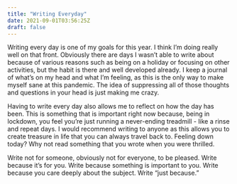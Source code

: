 ```yaml
---
title: "Writing Everyday"
date: 2021-09-01T03:56:25Z
draft: false
---
```


Writing every day is one of my goals for this year. I think I’m doing really well on that front. Obviously there are days I wasn’t able to write about because of various reasons such as being on a holiday or focusing on other activities, but the habit is there and well developed already. I keep a journal of what’s on my head and what I’m feeling, as this is the only way to make myself sane at this pandemic. The idea of suppressing all of those thoughts and questions in your head is just making me crazy. 

Having to write every day also allows me to reflect on how the day has been. This is something that is important right now because, being in lockdown, you feel you’re just running a never-ending treadmill - like a rinse and repeat days. I would recommend writing to anyone as this allows you to create treasure in life that you can always travel back to. Feeling down today? Why not read something that you wrote when you were thrilled. 

Write not for someone, obviously not for everyone, to be pleased. Write because it’s for you. Write because something is important to you. Write because you care deeply about the subject. Write “just because.”